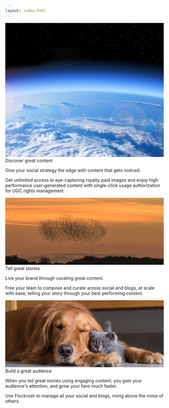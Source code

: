 ```yaml
---
layout: index.html
---
```


<!-- Discover - Tell a story - Build great Audiences -Promote Home Page -->

 <div class="ui vertical stripe segment">
  <div class="ui stackable grid">
  <div class="eight wide left aligned column">
  <div class="ui fluid image">
  <img src="/img/Earth-discover-great-content-flockrush.jpg" alt="Earth Flockrush Discover Great Content">
  <div class="ui h-bold">
          Discover great content
        </div>
  <p class="p-em-166">
          Give your social strategy the edge with content that gets noticed.
        </p>
  <p>Get unlimited access to eye-capturing royalty paid images and enjoy high performance user-generated content with single-click usage authorization for UGC rights management.
        </p>
</div>
</div>
  <div class="eight wide left aligned column">
  <div class="two column row">
  <div class="column">
  <div class="ui fluid image">
  <img src="/img/Starlings-build-a-great-audience-flockrush.jpg" alt="Starling Flockrush Build a Great Audience">
  <div class="ui h-bold">
              Tell great stories</div>
  <p class="p-em-166">
              Live your brand through curating great content.</p>
  <p>Free your team to compose and curate across <span class="p-notchup">social</span>  and <span class="p-notchup">blogs</span>, at scale with ease, telling your story through your best performing content.</p>
</div>
</div>
  <div class="column">
  <div class="ui fluid image">
  <img src="/img/DogCat-tell-a-story-flockrush.jpg" alt="Dog Cats Flockrush Tell a Great Story">
  <div class="ui h-bold">
              Build a great audience</div>
  <p class="p-em-166">
              When you tell great stories using engaging content, you gain your audience's attention, and grow your fans much faster.
            </p>
  <p>Use Flockrush to manage all your <span class="p-notchup">social</span>  and <span class="p-notchup">blogs</span>, rising above the noise of others.</p>
</div>
</div>
</div>
</div>
</div>
</div>
